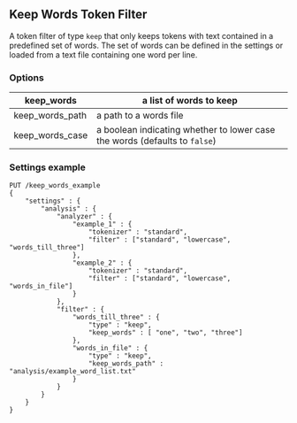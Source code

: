 ## Keep Words Token Filter

A token filter of type `keep` that only keeps tokens with text contained in a predefined set of words. The set of words can be defined in the settings or loaded from a text file containing one word per line.

### Options

keep_words | a list of words to keep     
---|---    
keep_words_path | a path to a words file     
keep_words_case | a boolean indicating whether to lower case the words (defaults to `false`)   
  
### Settings example
    
    
    PUT /keep_words_example
    {
        "settings" : {
            "analysis" : {
                "analyzer" : {
                    "example_1" : {
                        "tokenizer" : "standard",
                        "filter" : ["standard", "lowercase", "words_till_three"]
                    },
                    "example_2" : {
                        "tokenizer" : "standard",
                        "filter" : ["standard", "lowercase", "words_in_file"]
                    }
                },
                "filter" : {
                    "words_till_three" : {
                        "type" : "keep",
                        "keep_words" : [ "one", "two", "three"]
                    },
                    "words_in_file" : {
                        "type" : "keep",
                        "keep_words_path" : "analysis/example_word_list.txt"
                    }
                }
            }
        }
    }
